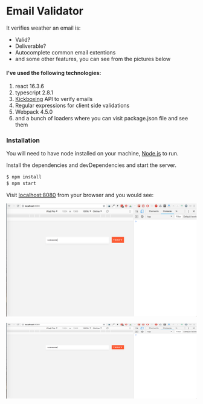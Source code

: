 # Email Validator

It verifies weather an email is:
  - Valid?
  - Deliverable?
  - Autocomplete common email extentions
  - and some other features, you can see from the pictures below

#### I've used the following technologies:
  1. react 16.3.6
  2. typescript 2.8.1
  3. [Kickboxing](https://kickbox.com/) API to verify emails
  4. Regular expressions for client side validations
  5. Webpack 4.5.0
  6. and a bunch of loaders where you can visit package.json file and see them
### Installation

You will need to have node installed on your machine, [Node.js](https://nodejs.org/) to run.

Install the dependencies and devDependencies and start the server.

```sh
$ npm install
$ npm start
```

Visit [localhost:8080](http://localhost:8080) from your browser and you would see:

![](src/images/1.png)

<img src="src/images/1.png?raw=true"
    style="float: left; margin-right: 10px; width: 100%; height: 200px;"
 />
